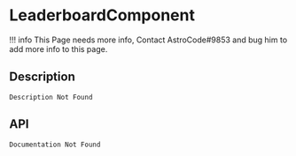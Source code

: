 # LeaderboardComponent

!!! info
    This Page needs more info, Contact AstroCode#9853 and bug him to add more info to this page.

## Description

    Description Not Found

## API

    Documentation Not Found